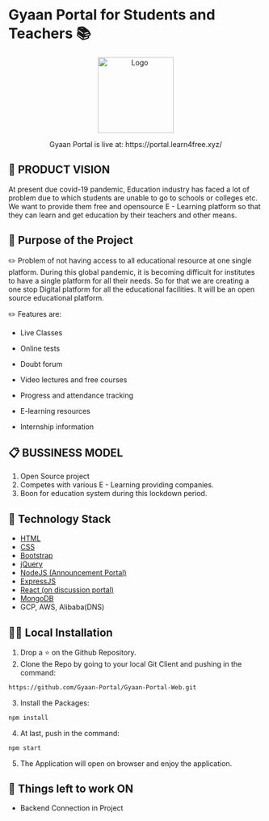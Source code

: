 # Gyaan Portal for Students and Teachers 📚

<p align="center">
  <a href="https://github.com/HarshCasper/Malaria-Detection">
    <img src="https://avatars1.githubusercontent.com/u/66527465?s=400&u=74f6af6847c801f4f360dadb005b06fdb6718014&v=4" alt="Logo" width="150" height="150">
  </a>
  </p>
  
  <p align="center">
  Gyaan Portal is live at: https://portal.learn4free.xyz/
  </p>
  

  

## 📌 PRODUCT VISION

At present due covid-19 pandemic, Education industry has faced a
lot of problem due to which students are unable to go to schools or
colleges etc. We want to provide them free and opensource E -
Learning platform so that they can learn and get education by their
teachers and other means.

## 🎯 Purpose of the Project

✏️ Problem of not having access to all educational resource at one single platform.
During this global pandemic, it is becoming difficult for institutes to have a single platform for all their needs. So for that we are creating a one stop Digital platform for all the educational facilities. It will be an open source educational platform.

✏️ Features are:

* Live Classes

* Online tests

* Doubt forum

* Video lectures and free courses

* Progress and attendance tracking

* E-learning resources

* Internship information

## 📋 BUSSINESS MODEL

1. Open Source project
2. Competes with various E - Learning
providing companies.
3. Boon for education system during this
lockdown period.


## 🏁 Technology Stack

* [HTML](https://www.w3.org/TR/html52/)
* [CSS](https://developer.mozilla.org/en-US/docs/Web/CSS)
* [Bootstrap](https://getbootstrap.com/)
* [jQuery](https://jquery.com/)
* [NodeJS (Announcement Portal)](https://nodejs.org/en/)
* [ExpressJS](https://expressjs.com/)
* [React (on discussion portal)](https://expressjs.com/)
* [MongoDB](https://www.mongodb.com/cloud/atlas)
* GCP, AWS, Alibaba(DNS)

## 🏃‍♂️ Local Installation

1. Drop a ⭐ on the Github Repository. 
2. Clone the Repo by going to your local Git Client and pushing in the command: 

```sh
https://github.com/Gyaan-Portal/Gyaan-Portal-Web.git
```

3. Install the Packages: 
```sh
npm install
```

4. At last, push in the command:
```sh
npm start
```

5. The Application will open on browser and enjoy the application.



## 📜 Things left to work ON

* Backend Connection in Project
